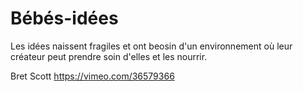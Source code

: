 # Bébés-idées

Les idées naissent fragiles et ont beosin d'un environnement où leur créateur peut prendre soin d'elles et les nourrir.

Bret Scott
https://vimeo.com/36579366

